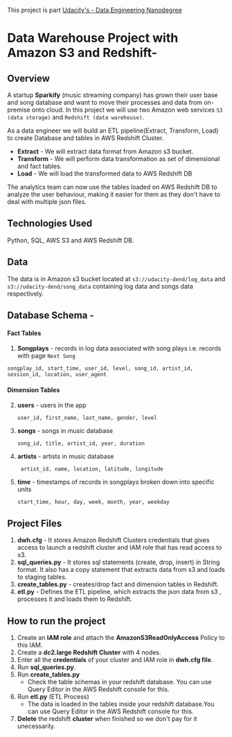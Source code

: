 This project is part  [Udacity's - Data Engineering Nanodegree ](https://www.udacity.com/course/data-engineer-nanodegree--nd027)

# Data Warehouse Project with Amazon S3 and Redshift-

## Overview
A startup **Sparkify** (music streaming company) has grown their user base and song database and want to move their processes and data from on-premise onto cloud. In this project we will use two Amazon web services `S3 (data storage)` and `Redshift (data warehouse)`.

As a data engineer we will build an ETL pipeline(Extract, Transform, Load) to create Database and tables in AWS Redshift Cluster.
* **Extract** - We will extract data format from Amazon s3 bucket.
* **Transform** - We will perform data transformation as set of dimensional and fact tables.
* **Load** - We will load the transformed data to AWS Redshift DB

The analytics team can now use the tables loaded on AWS Redshift DB to analyze the user behaviour, making it easier for them as they don't have to deal with multiple json files.


## Technologies Used 
  Python, SQL, AWS S3 and AWS Redshift DB.


## Data
The data is in Amazon s3 bucket located at `s3://udacity-dend/log_data` and `s3://udacity-dend/song_data` containing log data and songs data respectively.



## Database Schema - 
#### Fact Tables
1. **Songplays** - records in log data associated with song plays i.e. records with page `Next Song`
  
  ```songplay_id, start_time, user_id, level, song_id, artist_id, session_id, location, user_agent```

#### Dimension Tables
2. **users** - users in the app

    ```user_id, first_name, last_name, gender, level```
    
3. **songs** - songs in music database

    ```song_id, title, artist_id, year, duration```
    
4. **artists** - artists in music database

   ``` artist_id, name, location, latitude, longitude```
 
5. **time** - timestamps of records in songplays broken down into specific units

    ```start_time, hour, day, week, month, year, weekday```

 
## Project Files
  1. **dwh.cfg** - It stores Amazon Redshift Clusters credentials that gives access to launch a redshift cluster and IAM role that has read access to s3.
  2. **sql_queries.py** - It stores sql statements (create, drop, insert) in String format. It also has a copy statement that extracts data from s3 and loads to staging tables.
  3. **create_tables.py** - creates/drop fact and dimension tables in Redshift.
  4. **etl.py** - Defines the ETL pipeline, which extracts the json data from s3 , processes it and loads them to Redshift.
 

  
  
## How to run the project

1. Create an **IAM role** and attach the **AmazonS3ReadOnlyAccess** Policy to this IAM. 
2. Create a **dc2.large Redshift Cluster** with 4 nodes.
3. Enter all the **credentials** of your cluster and IAM role in **dwh.cfg file**.
4. Run **sql_queries.py**.
5. Run **create_tables.py**
      * Check the table schemas in your redshift database. You can use Query Editor in the AWS Redshift console for this.
6. Run **etl.py** (ETL Process)
      * The data is loaded in the tables inside your redshift database.You can use Query Editor in the AWS Redshift console for this.
7. **Delete** the redshift **cluster** when finished so we don't pay for it unecessarily.

